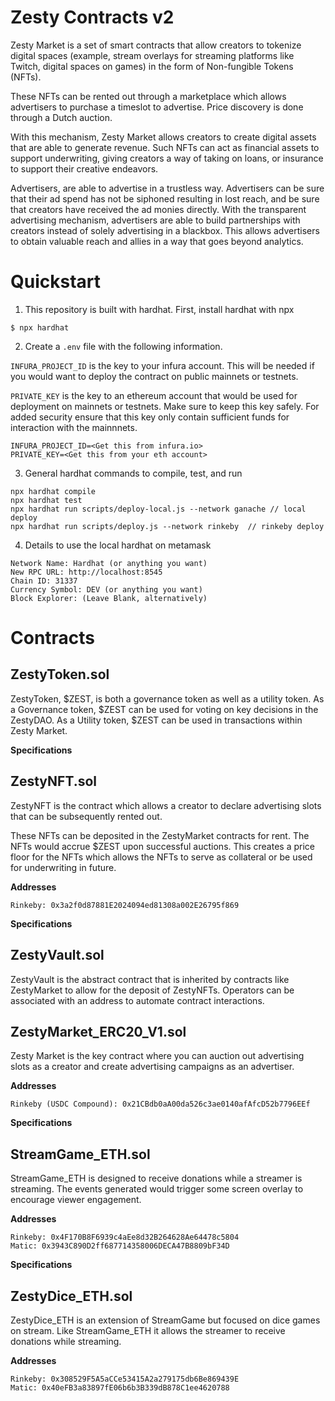 # Zesty Contracts v2
Zesty Market is a set of smart contracts that allow creators to tokenize digital spaces (example, stream overlays for streaming platforms like Twitch, digital spaces on games) in the form of Non-fungible Tokens (NFTs). 

These NFTs can be rented out through a marketplace which allows advertisers to purchase a timeslot to advertise. Price discovery is done through a Dutch auction.

With this mechanism, Zesty Market allows creators to create digital assets that are able to generate revenue. 
Such NFTs can act as financial assets to support underwriting, giving creators a way of taking on loans, or insurance to support their creative endeavors.

Advertisers, are able to advertise in a trustless way. 
Advertisers can be sure that their ad spend has not be siphoned resulting in lost reach, and be sure that creators have received the ad monies directly.
With the transparent advertising mechanism, advertisers are able to build partnerships with creators instead of solely advertising in a blackbox. 
This allows advertisers to obtain valuable reach and allies in a way that goes beyond analytics.

# Quickstart
1. This repository is built with hardhat. First, install hardhat with npx
```
$ npx hardhat
```

2. Create a `.env` file with the following information.

`INFURA_PROJECT_ID` is the key to your infura account. This will be needed if you would want to deploy the contract on public mainnets or testnets. 

`PRIVATE_KEY` is the key to an ethereum account that would be used for deployment on mainnets or testnets. Make sure to keep this key safely. For added security ensure that this key only contain sufficient funds for interaction with the mainnnets.
```
INFURA_PROJECT_ID=<Get this from infura.io>
PRIVATE_KEY=<Get this from your eth account>
```

3. General hardhat commands to compile, test, and run
```
npx hardhat compile
npx hardhat test
npx hardhat run scripts/deploy-local.js --network ganache // local deploy
npx hardhat run scripts/deploy.js --network rinkeby  // rinkeby deploy
```

4. Details to use the local hardhat on metamask
```
Network Name: Hardhat (or anything you want)
New RPC URL: http://localhost:8545
Chain ID: 31337
Currency Symbol: DEV (or anything you want)
Block Explorer: (Leave Blank, alternatively)
```

# Contracts
## ZestyToken.sol
ZestyToken, $ZEST, is both a governance token as well as a utility token. 
As a Governance token, $ZEST can be used for voting on key decisions in the ZestyDAO.
As a Utility token, $ZEST can be used in transactions within Zesty Market.

**Specifications**

## ZestyNFT.sol
ZestyNFT is the contract which allows a creator to declare advertising slots that can be subsequently rented out. 

These NFTs can be deposited in the ZestyMarket contracts for rent. 
The NFTs would accrue $ZEST upon successful auctions. 
This creates a price floor for the NFTs which allows the NFTs to serve as collateral or be used for underwriting in future.

**Addresses**
```
Rinkeby: 0x3a2f0d87881E2024094ed81308a002E26795f869
```

**Specifications**

## ZestyVault.sol
ZestyVault is the abstract contract that is inherited by contracts like ZestyMarket to allow for the deposit of ZestyNFTs. Operators can be associated with an address to automate contract interactions.

## ZestyMarket_ERC20_V1.sol
Zesty Market is the key contract where you can auction out advertising slots as a creator and create advertising campaigns as an advertiser. 

**Addresses**
```
Rinkeby (USDC Compound): 0x21CBdb0aA00da526c3ae0140afAfcD52b7796EEf
```

**Specifications**

## StreamGame_ETH.sol
StreamGame_ETH is designed to receive donations while a streamer is streaming. The events generated would trigger some screen overlay to encourage viewer engagement.

**Addresses**
```
Rinkeby: 0x4F170B8F6939c4aEe8d32B264628Ae64478c5804
Matic: 0x3943C890D2ff687714358006DECA47B8809bF34D
```

**Specifications**

## ZestyDice_ETH.sol
ZestyDice_ETH is an extension of StreamGame but focused on dice games on stream.
Like StreamGame_ETH it allows the streamer to receive donations while streaming.

**Addresses**
```
Rinkeby: 0x308529F5A5aCCe53415A2a279175db6Be869439E
Matic: 0x40eFB3a83897fE06b6b3B339dB878C1ee4620788
```
